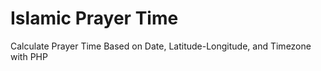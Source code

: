 # Islamic Prayer Time

Calculate Prayer Time Based on Date, Latitude-Longitude, and Timezone with PHP
